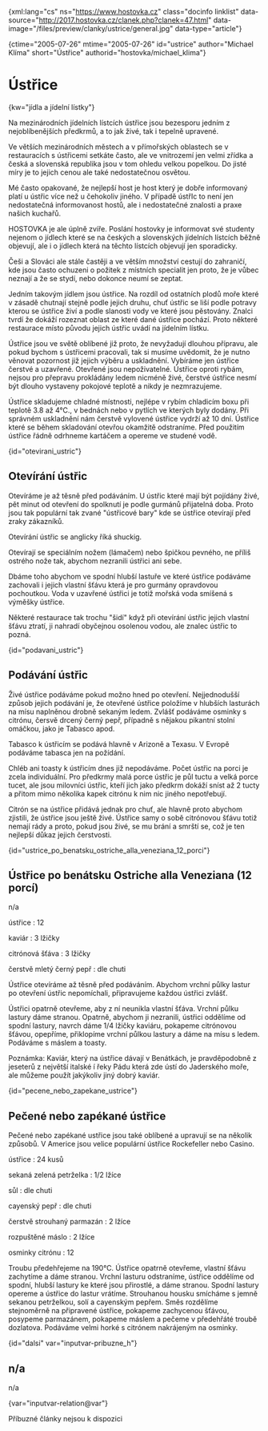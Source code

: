 
{xml:lang="cs" ns="https://www.hostovka.cz" class="docinfo linklist" data-source="http://2017.hostovka.cz/clanek.php?clanek=47.html" data-image="/files/preview/clanky/ustrice/general.jpg" data-type="article"}

{ctime="2005-07-26" mtime="2005-07-26" id="ustrice" author="Michael Klíma" short="Ústřice" authorid="hostovka/michael_klima"}

# Ústřice

<!-- generated attribute kw by user_updatekw.sh on 2020-07-05, do not edit -->

{kw="jídla a jídelní lístky"}

Na mezinárodních jídelních lístcích ústřice jsou bezesporu jedním z nejoblíbenějších předkrmů, a to jak živé, tak i tepelně upravené.

Ve větších mezinárodních městech a v přímořských oblastech se v restauracích s ústřicemi setkáte často, ale ve vnitrozemí jen velmi zřídka a česká a slovenská republika jsou v tom ohledu velkou popelkou. Do jisté míry je to jejich cenou ale také nedostatečnou osvětou.

Mé často opakované, že nejlepší host je host který je dobře informovaný platí u ústřic více než u čehokoliv jiného. V případě ústřIc to není jen nedostatečná informovanost hostů, ale i nedostatečné znalosti a praxe našich kuchařů.

HOSTOVKA je ale úplně zvíře. Poslání hostovky je informovat své studenty nejenom o jídlech které se na českých a slovenských jídelních lístcích běžně objevují, ale i o jídlech která na těchto lístcích objevují jen sporadicky.

Češi a Slováci ale stále častěji a ve větším množství cestují do zahraničí, kde jsou často ochuzeni o požitek z místních specialit jen proto, že je vůbec neznají a že se stydí, nebo dokonce neumí se zeptat.

Jedním takovým jídlem jsou ústřice. Na rozdíl od ostatních plodů moře které v zásadě chutnají stejně podle jejich druhu, chuť ústřic se liší podle potravy kterou se ústřice živí a podle slanosti vody ve které jsou pěstovány. Znalci tvrdí že dokáží rozeznat oblast ze které dané ústřice pochází. Proto některé restaurace místo původu jejich ústřic uvádí na jídelním lístku.

Ústřice jsou ve světě oblíbené již proto, že nevyžadují dlouhou přípravu, ale pokud bychom s ústřicemi pracovali, tak si musíme uvědomit, že je nutno věnovat pozornost již jejich výběru a uskladnění. Vybíráme jen ústřice čerstvé a uzavřené. Otevřené jsou nepoživatelné. Ústřice oproti rybám, nejsou pro přepravu prokládány ledem nicméně živé, čerstvé ústřice nesmí být dlouho vystaveny pokojové teplotě a nikdy je nezmrazujeme.

Ústřice skladujeme chladné místnosti, nejlépe v rybím chladicím boxu při teplotě 3.8 až 4°C., v bednách nebo v pytlích ve kterých byly dodány. Při správném uskladnění nám čerstvě vylovené ústřice vydrží až 10 dní. Ústřice které se během skladování otevřou okamžitě odstraníme. Před použitím ústřice řádně odrhneme kartáčem a opereme ve studené vodě.

{id="otevirani_ustric"}

## Otevírání ústřic

Otevíráme je až těsně před podáváním. U ústřic které mají být pojídány živé, pět minut od otevření do spolknutí je podle gurmánů přijatelná doba. Proto jsou tak populární tak zvané "ústřicové bary" kde se ústřice otevírají před zraky zákazníků.

Otevírání ústřic se anglicky říká shuckig.

Otevírají se speciálním nožem (lámačem) nebo špičkou pevného, ne příliš ostrého nože tak, abychom nezranili ústřici ani sebe.

Dbáme toho abychom ve spodní hlubší lastuře ve které ústřice podáváme zachovali i jejich vlastní šťávu která je pro gurmány opravdovou pochoutkou. Voda v uzavřené ústřici je totiž mořská voda smíšená s výměšky ústřice.

Některé restaurace tak trochu "šidí" když při otevírání ústřic jejich vlastní šťávu ztratí, ji nahradí obyčejnou osolenou vodou, ale znalec ústřic to pozná.

{id="podavani_ustric"}

## Podávání ústřic

Živé ústřice podáváme pokud možno hned po otevření. Nejjednodušší způsob jejich podávání je, že otevřené ústřice položíme v hlubších lasturách na mísu naplněnou drobně sekaným ledem. Zvlášť podáváme osminky s citrónu, čersvě drcený černý pepř, případně s nějakou pikantní stolní omáčkou, jako je Tabasco apod.

Tabasco k ústřicím se podává hlavně v Arizoně a Texasu. V Evropě podáváme tabasca jen na požídání.

Chléb ani toasty k ústřicím dnes již nepodáváme. Počet ústřic na porci je zcela individuální. Pro předkrmy malá porce ústřic je půl tuctu a velká porce tucet, ale jsou milovníci ústřic, kteří jich jako předkrm dokáží sníst až 2 tucty a přitom mimo několika kapek citrónu k nim nic jiného nepotřebují.

Citrón se na ústřice přidává jednak pro chuť, ale hlavně proto abychom zjistili, že ústřice jsou ještě živé. Ústřice samy o sobě citrónovou šťávu totiž nemají rády a proto, pokud jsou živé, se mu brání a smrští se, což je ten nejlepší důkaz jejich čerstvosti.

{id="ustrice\_po\_benatsku\_ostriche\_alla\_veneziana\_12_porci"}

## Ústřice po benátsku Ostriche alla Veneziana (12 porcí)

n/a

ústřice
:   12

kaviár
:   3 lžičky

citrónová šťáva
:   3 lžičky

čerstvě mletý černý pepř
:   dle chuti

Ústřice otevíráme až těsně před podáváním. Abychom vrchní půlky lastur po otevření ústřic nepomíchali, připravujeme každou ústřici zvlášť.

Ústřici opatrně otevřeme, aby z ní neunikla vlastní šťáva. Vrchní půlku lastury dáme stranou. Opatrně, abychom ji nezranili, ústřici oddělíme od spodní lastury, navrch dáme 1/4 lžičky kaviáru, pokapeme citrónovou šťávou, opepříme, přiklopíme vrchní půlkou lastury a dáme na mísu s ledem. Podáváme s máslem a toasty.

Poznámka: Kaviár, který na ústřice dávají v Benátkách, je pravděpodobně z jeseterů z největší italské í řeky Pádu která zde ústí do Jaderského moře, ale můžeme použít jakýkoliv jiný dobrý kaviár.

{id="pecene\_nebo\_zapekane_ustrice"}

## Pečené nebo zapékané ústřice

Pečené nebo zapékané ustřice jsou také oblíbené a upravují se na několik způsobů. V Americe jsou velice populární ústřice Rockefeller nebo Casino.

ústřice
:   24 kusů

sekaná zelená petrželka
:   1/2 lžíce

sůl
:   dle chuti

cayenský pepř
:   dle chuti

čerstvě strouhaný parmazán
:   2 lžíce

rozpuštěné máslo
:   2 lžíce

osminky citrónu
:   12

Troubu předehřejeme na 190°C. Ústřice opatrně otevřeme, vlastní šťávu zachytíme a dáme stranou. Vrchní lasturu odstraníme, ústřice oddělíme od spodní, hlubší lastury ke které jsou přirostlé, a dáme stranou. Spodní lastury opereme a ústřice do lastur vrátíme. Strouhanou housku smícháme s jemně sekanou petrželkou, solí a cayenským pepřem. Směs rozdělíme stejnoměrně na připravené ústřice, pokapeme zachycenou šťávou, posypeme parmazánem, pokapeme máslem a pečeme v předehřáté troubě dozlatova. Podáváme velmi horké s citrónem nakrájeným na osminky.

{id="dalsi" var="inputvar-pribuzne_h"}

## n/a

n/a

{var="inputvar-relation@var"}

Příbuzné články nejsou k dispozici


